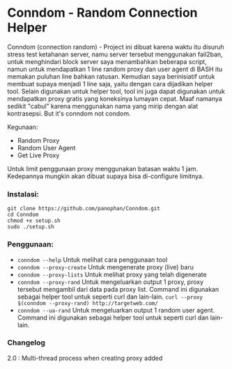 # Conndom - Random Connection Helper

Conndom (connection random) - Project ini dibuat karena waktu itu disuruh stress test ketahanan server, namu server tersebut menggunakan fail2ban, untuk menghindari block server saya menambahkan beberapa script, namun untuk mendapatkan 1 line random proxy dan user agent di BASH itu memakan puluhan line bahkan ratusan. Kemudian saya berinisiatif untuk membuat supaya menjadi 1 line saja, yaitu dengan cara dijadikan helper tool. Selain digunakan untuk helper tool, tool ini juga dapat digunakan untuk mendapatkan proxy gratis yang koneksinya lumayan cepat. Maaf namanya sedikit "cabul" karena menggunakan nama yang mirip dengan alat kontrasepsi. But it's conndom not condom.

Kegunaan:
- Random Proxy
- Random User Agent
- Get Live Proxy

Untuk limit penggunaan proxy menggunakan batasan waktu 1 jam. Kedepannya mungkin akan dibuat supaya bisa di-configure limitnya.

### Instalasi:
```
git clone https://github.com/panophan/Conndom.git
cd Conndom
chmod +x setup.sh
sudo ./setup.sh
```

### Penggunaan:
- `conndom --help`
Untuk melihat cara penggunaan tool
- `conndom --proxy-create`
Untuk mengenerate proxy (live) baru
- `conndom --proxy-lists`
Untuk melihat proxy yang telah digenerate
- `conndom --proxy-rand`
Untuk mengeluarkan output 1 proxy, proxy tersebut mengambil dari data pada proxy list. Command ini digunakan sebagai helper tool untuk seperti curl dan lain-lain.
```curl --proxy $(conndom --proxy-rand) http://targetweb.com/```
- `conndom --ua-rand`
Untuk mengeluarkan output 1 random user agent. Command ini digunakan sebagai helper tool untuk seperti curl dan lain-lain.

### Changelog
2.0 : Multi-thread process when creating proxy added
